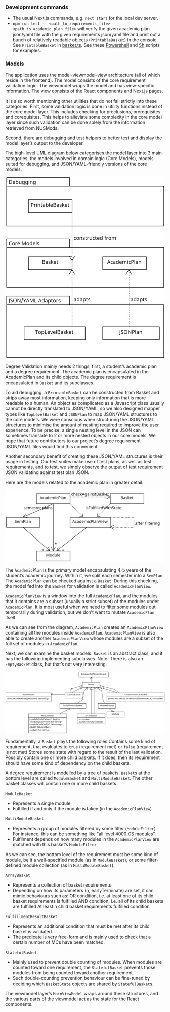 ### Development commands
- The usual Next.js commands, e.g. `next start` for the local dev server.
- `npm run test -- <path_to_requirements_file> <path_to_academic_plan_file>` will verify the given academic plan json/yaml file with the given requirements json/yaml file and print out a bunch of relatively readable objects (`PrintableBasket`) in the console. See `PrintableBasket` in [basket.ts](..src/models/basket.ts).
  See these [Powershell](../locals/scripts/Test.ps1) and [Sh](../locals/scripts/test.sh) scripts for examples.

### Models

[//]: # "This is copied over from our report. Can be made more concise in some areas and more detailed in others."

The application uses the model-viewmodel-view architecture (all of which reside in the frontend).
The model consists of the core requirement validation logic.
The viewmodel wraps the model and has view-specific information.
The view consists of the React components and Next.js pages.

It is also worth mentioning other utilities that do not fall strictly into these categories.
First, some validation logic is done in utility functions instead of the core model layer. This includes checking for preclusions, prerequisites and corequisites. This helps to alleviate some complexity in the core model layer since such validation can be done solely from the information retrieved from NUSMods.

Second, there are debugging and test helpers to better test and display the model layer’s output to the developer.

The high-level UML diagram below categorises the model layer into 3 main categories, the models involved in domain logic (Core Models), models suited for debugging, and JSON/YAML-friendly versions of the core models.

![Overview](./overview.png)

Degree Validation mainly needs 2 things, first, a student’s academic plan and a degree requirement. The academic plan is encapsulated in the AcademicPlan and its child objects. The degree requirement is encapsulated in `Basket` and its subclasses.

To aid debugging, a `PrintableBasket` can be constructed from Basket and strips away most information, keeping only information that is more readable to a human. An object as complicated as a Javascript class usually cannot be directly translated to JSON/YAML, so we also designed mapper types like `TopLevelBasket` and `JSONPlan` to map JSON/YAML structures to the core models.
We were conscious when structuring the JSON/YAML structures to minimise the amount of nesting required to improve the user experience. To be precise, a single nesting level in the JSON can sometimes translate to 2 or more nested objects in our core models. We hope that future contributors to our project’s degree requirement JSON/YAML files would find this convenient.

Another secondary benefit of creating these JSON/YAML structures is their usage in testing. Our test suites make use of test plans, as well as test requirements, and to test, we simply observe the output of test requirement JSON validating against test plan JSON.

Here are the models related to the academic plan in greater detail.

![Academic Plan](./plan.png)

The `AcademicPlan` is the primary model encapsulating 4-5 years of the student’s academic journey. Within it, we split each semester into a `SemPlan`. The `AcademicPlan` can be checked against a `Basket`. During this checking, the model fed into the `Basket` for validation is called `AcademicPlanView`.

`AcademicPlanView` is a window into the full `AcademicPlan`, and the modules that it contains are a subset (usually a strict subset) of the modules under `AcademicPlan`. It is most useful when we need to filter some modules out temporarily during validation, but we don’t want to mutate `AcademicPlan` itself.

As we can see from the diagram, `AcademicPlan` creates an `AcademicPlanView` containing all the modules inside `AcademicPlan`. `AcademicPlanView` is also able to create another `AcademicPlanView` whose modules are a subset of the full set of modules in `AcademicPlan`.

Next, we can examine the basket models. `Basket` is an abstract class, and it has the following implementing subclasses.
Note: There is also an `EmptyBasket` class, but that’s not very interesting.

![Basket](./basket.png)

Fundamentally, a `Basket` plays the following roles
Contains some kind of requirement, that evaluates to `true` (requirement met) or `false` (requirement is not met)
Stores some state with regard to the result of the last validation.
Possibly contain one or more child baskets. If it does, then its requirement should have some kind of dependency on the child baskets.

A degree requirement is modelled by a tree of baskets. `Basket`s at the bottom level are called `ModuleBasket` and `MultiModuleBasket`. The other basket classes will contain one or more child baskets.

`ModuleBasket`
- Represents a single module
- Fulfilled if and only if the module is taken (in the `AcademicPlanView`)

`MultiModuleBasket`
- Represents a group of modules filtered by some filter (`ModuleFilter`). For instance, this can be something like “all level 4000 CS modules”.
- Fulfilment depends on how many modules in the `AcademicPlanView` are matched with this basket’s `ModuleFilter`

As we can see, the bottom level of the requirement must be some kind of module, be it a well-specified module (as in `ModuleBasket`), or some filter-defined module collection (as in `MultiModuleBasket`).

`ArrayBasket`
- Represents a collection of basket requirements
- Depending on how its parameters (n, earlyTerminate) are set, it can mimic behaviours such as:
OR condition, i.e. at least one of its child basket requirements is fulfilled
AND condition, i.e. all of its child baskets are fulfilled
At least n child basket requirements fulfilled condition

`FulfillmentResultBasket`
- Represents an additional condition that must be met after its child basket is validated.
- The predicate is very free-form and is mainly used to check that a certain number of MCs have been matched.

`StatefulBasket`
- Mainly used to prevent double counting of modules. When modules are counted toward one requirement, the `StatefulBasket` prevents those modules from being counted toward another requirement.
- Such double-counting prevention behaviour can be fine-tuned by deciding which `BasketState` objects are shared by `StatefulBasket`s.

The viewmodel layer’s `MainViewModel` wraps around these structures, and the various parts of the viewmodel act as the state for the React components.

